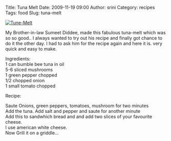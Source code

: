 Title: Tuna Melt
Date: 2009-11-19 09:00
Author: srini
Category: recipes
Tags: food
Slug: tuna-melt

[![Tune-Melt]({static}/wp-content/uploads/2007/04/Tune-Melt.jpg "Tune-Melt")]({static}/wp-content/uploads/2009/11/Tune-Melt.jpg)


My Brother-in-law Sumeet Diddee, made this fabulous tuna-melt which was
so so good.. I always wanted to try out his recipe and finally got
chance to do it the other day. I had to ask him for the recipe again and
here it is. very quick and easy to make.

Ingredients:  
1 can bumble bee tuna in oil  
5-6 sliced mushrooms  
1 green pepper chopped  
1/2 chopped onion  
1 small tomato chopped

Recipe:

Saute Onions, green peppers, tomatoes, mushroom for two minutes  
Add the tuna. Add salt and pepper and saute for another minute  
Add this to sandwhich bread and and add two slices of your favourite
cheese.  
I use american white cheese.  
Now Grill it on a griddle...

